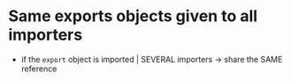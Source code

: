 # Same exports objects given to all importers
* if the `export` object is imported | SEVERAL importers -> share the SAME reference
